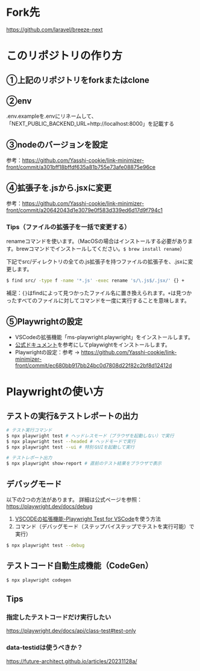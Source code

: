 # Fork先
https://github.com/laravel/breeze-next

# このリポジトリの作り方
## ①上記のリポジトリをforkまたはclone

## ②env
.env.exampleを.envにリネームして、「NEXT_PUBLIC_BACKEND_URL=http://localhost:8000」を記載する

## ③nodeのバージョンを設定
参考：https://github.com/Yasshi-cookie/link-minimizer-front/commit/a301bff18bffdf635a81b755e73afe08875e96ce

## ④拡張子を.jsから.jsxに変更
参考：https://github.com/Yasshi-cookie/link-minimizer-front/commit/a20642043d1e3079e0f583d339ed6d17d9f794c1

### Tips（ファイルの拡張子を一括で変更する）
renameコマンドを使います。（MacOSの場合はインストールする必要があります。brewコマンドでインストールしてください。`$ brew install rename`）

下記でsrc/ディレクトリの全ての.js拡張子を持つファイルの拡張子を、.jsxに変更します。
```bash
$ find src/ -type f -name '*.js' -exec rename 's/\.js$/.jsx/' {} +
```
補足：`{}`はfindによって見つかったファイル名に置き換えられます。`+`は見つかったすべてのファイルに対してコマンドを一度に実行することを意味します。

## ⑤Playwrightの設定
- VSCodeの拡張機能「ms-playwright.playwright」をインストールします。
- [公式ドキュメント](https://playwright.dev/docs/intro)を参考にしてplaywightをインストールします。
- Playwrightの設定：参考 → https://github.com/Yasshi-cookie/link-minimizer-front/commit/ec680bb917bb24bc0d7808d22f82c2bf8d12412d

# Playwrightの使い方
## テストの実行&テストレポートの出力
```bash
# テスト実行コマンド
$ npx playwright test # ヘッドレスモード（ブラウザを起動しない）で実行
$ npx playwright test --headed # ヘッドモードで実行
$ npx playwright test --ui # 特別なUIを起動して実行

# テストレポート出力
$ npx playwright show-report # 直前のテスト結果をブラウザで表示
```

## デバッグモード
以下の2つの方法があります。
詳細は公式ページを参照：https://playwright.dev/docs/debug

1. [VSCODEの拡張機能-Playwright Test for VSCode](https://marketplace.visualstudio.com/items?itemName=ms-playwright.playwright)を使う方法
2. コマンド（デバッグモード（ステップバイステップでテストを実行可能）で実行）
```bash
$ npx playwright test --debug
```

## テストコード自動生成機能（CodeGen）
```bash
$ npx playwright codegen
```

## Tips
### 指定したテストコードだけ実行したい
https://playwright.dev/docs/api/class-test#test-only

### data-testidは使うべきか？
https://future-architect.github.io/articles/20231128a/
